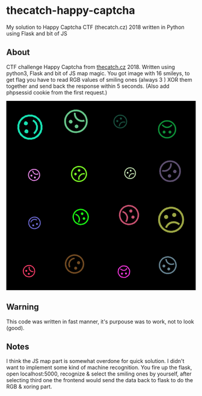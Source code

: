 # thecatch-happy-captcha
My solution to Happy Captcha CTF (thecatch.cz) 2018 written in Python using Flask and bit of JS

## About
CTF challenge Happy Captcha from [thecatch.cz](http://www.thecatch.cz) 2018. Written using python3, Flask and bit of JS map magic.
You got image with 16 smileys, to get flag you have to read RGB values of smiling ones (always 3 ) XOR them together and send back the response within 5 seconds. (Also add phpsessid cookie from the first request.)

![Example of the image](static/example_image.png)

## Warning
This code was written in fast manner, it's purpouse was to work, not to look (good).

## Notes
I think the JS map part is somewhat overdone for quick solution.
I didn't want to implement some kind of machine recognition. You fire up the flask, open localhost:5000, recognize & select the smiling ones by yourself, after selecting third one the frontend would send the data back to flask to do the RGB & xoring part.
